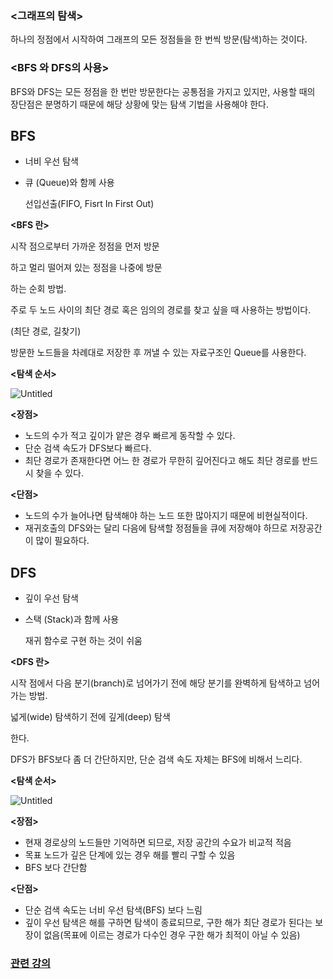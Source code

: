 ### <그래프의 탐색>
하나의 정점에서 시작하여 그래프의 모든 정점들을 한 번씩 방문(탐색)하는 것이다.

### <BFS 와 DFS의 사용>
BFS와 DFS는 모든 정점을 한 번만 방문한다는 공통점을 가지고 있지만, 사용할 때의 장단점은 분명하기 때문에 해당 상황에 맞는 탐색 기법을 사용해야 한다.


## BFS
- 너비 우선 탐색
- 큐 (Queue)와 함께 사용
    
    선입선출(FIFO, Fisrt In First Out)


**<BFS 란>**

시작 점으로부터 가까운 정점을 먼저 방문

하고 멀리 떨어져 있는 정점을 나중에 방문

하는 순회 방법.

주로 두 노드 사이의 최단 경로 혹은 임의의 경로를 찾고 싶을 때 사용하는 방법이다.

(최단 경로, 길찾기)

방문한 노드들을 차례대로 저장한 후 꺼낼 수 있는 자료구조인 Queue를 사용한다.



**<탐색 순서>**

![Untitled](https://user-images.githubusercontent.com/78436899/215311736-3aa888b1-8548-49bc-ae68-f93a925f56fe.png)

**<장점>**

- 노드의 수가 적고 깊이가 얕은 경우 빠르게 동작할 수 있다.
- 단순 검색 속도가 DFS보다 빠르다.
- 최단 경로가 존재한다면 어느 한 경로가 무한히 깊어진다고 해도 최단 경로를 반드시 찾을 수 있다.

**<단점>**

- 노드의 수가 늘어나면 탐색해야 하는 노드 또한 많아지기 때문에 비현실적이다.
- 재귀호출의 DFS와는 달리 다음에 탐색할 정점들을 큐에 저장해야 하므로 저장공간이 많이 필요하다.

## DFS

- 깊이 우선 탐색
- 스택 (Stack)과 함께 사용
    
    재귀 함수로 구현 하는 것이 쉬움
    

**<DFS 란>**

시작 점에서 다음 분기(branch)로 넘어가기 전에 해당 분기를 완벽하게 탐색하고 넘어가는 방법.

넓게(wide) 탐색하기 전에 깊게(deep) 탐색

한다.

DFS가 BFS보다 좀 더 간단하지만, 단순 검색 속도 자체는 BFS에 비해서 느리다.



**<탐색 순서>**



![Untitled](https://user-images.githubusercontent.com/78436899/215311813-7cce081e-7bb6-490b-a95c-995303499c74.png)

**<장점>**

- 현재 경로상의 노드들만 기억하면 되므로, 저장 공간의 수요가 비교적 적음
- 목표 노드가 깊은 단계에 있는 경우 해를 빨리 구할 수 있음
- BFS 보다 간단함

**<단점>**

- 단순 검색 속도는 너비 우선 탐색(BFS) 보다 느림
- 깊이 우선 탐색은 해를 구하면 탐색이 종료되므로, 구한 해가 최단 경로가 된다는 보장이 없음(목표에 이르는 경로가 다수인 경우 구한 해가 최적이 아닐 수 있음)

### [관련 강의](https://www.youtube.com/watch?v=7C9RgOcvkvo)



